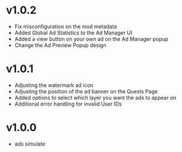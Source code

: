 # v1.0.2

- Fix misconfiguration on the mod metadata
- Added Global Ad Statistics to the Ad Manager UI
- Added a view button on your own ad on the Ad Manager popup
- Change the Ad Preview Popup design

# v1.0.1

- Adjusting the watermark ad icon
- Adjusting the position of the ad banner on the Quests Page
- Added options to select which layer you want the ads to appear on
- Additional error handling for invalid User IDs

# v1.0.0
- ads simulate
